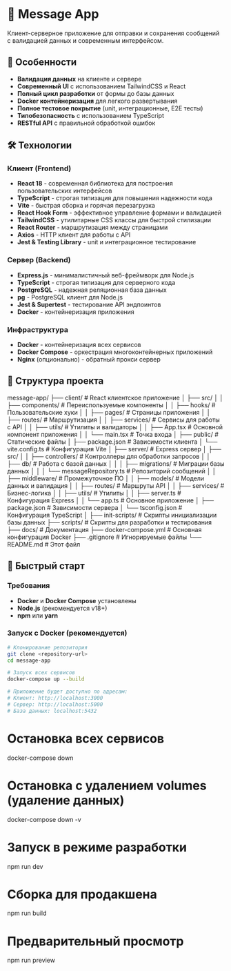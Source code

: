 # 📨 Message App

Клиент-серверное приложение для отправки и сохранения сообщений с валидацией данных и современным интерфейсом.

## 🌟 Особенности

- **Валидация данных** на клиенте и сервере
- **Современный UI** с использованием TailwindCSS и React
- **Полный цикл разработки** от формы до базы данных
- **Docker контейнеризация** для легкого развертывания
- **Полное тестовое покрытие** (unit, интеграционные, E2E тесты)
- **Типобезопасность** с использованием TypeScript
- **RESTful API** с правильной обработкой ошибок

## 🛠 Технологии

### Клиент (Frontend)

- **React 18** - современная библиотека для построения пользовательских интерфейсов
- **TypeScript** - строгая типизация для повышения надежности кода
- **Vite** - быстрая сборка и горячая перезагрузка
- **React Hook Form** - эффективное управление формами и валидацией
- **TailwindCSS** - утилитарные CSS классы для быстрой стилизации
- **React Router** - маршрутизация между страницами
- **Axios** - HTTP клиент для работы с API
- **Jest & Testing Library** - unit и интеграционное тестирование

### Сервер (Backend)

- **Express.js** - минималистичный веб-фреймворк для Node.js
- **TypeScript** - строгая типизация для серверного кода
- **PostgreSQL** - надежная реляционная база данных
- **pg** - PostgreSQL клиент для Node.js
- **Jest & Supertest** - тестирование API эндпоинтов
- **Docker** - контейнеризация приложения

### Инфраструктура

- **Docker** - контейнеризация всех сервисов
- **Docker Compose** - оркестрация многоконтейнерных приложений
- **Nginx** (опционально) - обратный прокси сервер

## 📁 Структура проекта

message-app/
├── client/ # React клиентское приложение
│ ├── src/
│ │ ├── components/ # Переиспользуемые компоненты
│ │ ├── hooks/ # Пользовательские хуки
│ │ ├── pages/ # Страницы приложения
│ │ ├── routes/ # Маршрутизация
│ │ ├── services/ # Сервисы для работы с API
│ │ ├── utils/ # Утилиты и валидаторы
│ │ ├── App.tsx # Основной компонент приложения
│ │ └── main.tsx # Точка входа
│ ├── public/ # Статические файлы
│ ├── package.json # Зависимости клиента
│ └── vite.config.ts # Конфигурация Vite
│
├── server/ # Express сервер
│ ├── src/
│ │ ├── controllers/ # Контроллеры для обработки запросов
│ │ ├── db/ # Работа с базой данных
│ │ │ ├── migrations/ # Миграции базы данных
│ │ │ └── messageRepository.ts # Репозиторий сообщений
│ │ ├── middleware/ # Промежуточное ПО
│ │ ├── models/ # Модели данных и валидация
│ │ ├── routes/ # Маршруты API
│ │ ├── services/ # Бизнес-логика
│ │ ├── utils/ # Утилиты
│ │ ├── server.ts # Конфигурация Express
│ │ └── app.ts # Основное приложение
│ ├── package.json # Зависимости сервера
│ └── tsconfig.json # Конфигурация TypeScript
│
├── init-scripts/ # Скрипты инициализации базы данных
├── scripts/ # Скрипты для разработки и тестирования
├── docs/ # Документация
├── docker-compose.yml # Основная конфигурация Docker
├── .gitignore # Игнорируемые файлы
└── README.md # Этот файл

## 🚀 Быстрый старт

### Требования

- **Docker** и **Docker Compose** установлены
- **Node.js** (рекомендуется v18+)
- **npm** или **yarn**

### Запуск с Docker (рекомендуется)

```bash
# Клонирование репозитория
git clone <repository-url>
cd message-app

# Запуск всех сервисов
docker-compose up --build

# Приложение будет доступно по адресам:
# Клиент: http://localhost:3000
# Сервер: http://localhost:5000
# База данных: localhost:5432
```

# Остановка всех сервисов

docker-compose down

# Остановка с удалением volumes (удаление данных)

docker-compose down -v

# Запуск в режиме разработки

npm run dev

# Сборка для продакшена

npm run build

# Предварительный просмотр

npm run preview
